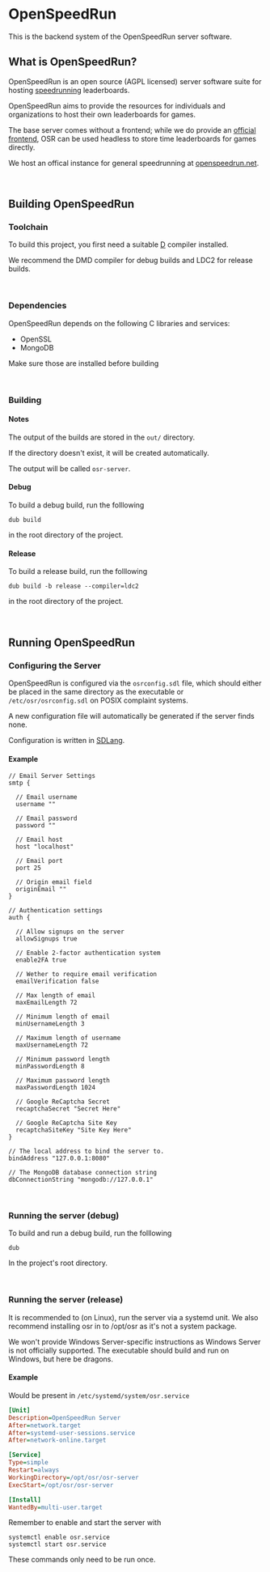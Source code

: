 # OpenSpeedRun
This is the backend system of the OpenSpeedRun server software.

## What is OpenSpeedRun?
OpenSpeedRun is an open source (AGPL licensed) server software suite for hosting [speedrunning](https://en.wikipedia.org/wiki/Speedrun) leaderboards.

OpenSpeedRun aims to provide the resources for individuals and organizations to host their own leaderboards for games. 

The base server comes without a frontend; while we do provide an [official frontend](https://github.com/openspeedrun/osr-frontend), OSR can be used headless to store time leaderboards for games directly.

We host an offical instance for general speedrunning at [openspeedrun.net](http://openspeedrun.net/games).

&nbsp;
## Building OpenSpeedRun

### Toolchain
To build this project, you first need a suitable [D](https://dlang.org/) compiler installed.

We recommend the DMD compiler for debug builds and LDC2 for release builds.

&nbsp;
### Dependencies
OpenSpeedRun depends on the following C libraries and services:
 * OpenSSL
 * MongoDB

Make sure those are installed before building

&nbsp;
### Building
#### Notes

The output of the builds are stored in the `out/` directory.

If the directory doesn't exist, it will be created automatically.

The output will be called `osr-server`.

#### Debug
To build a debug build, run the folllowing
```
dub build
```
in the root directory of the project.

#### Release
To build a release build, run the folllowing
```
dub build -b release --compiler=ldc2
```
in the root directory of the project.

&nbsp;
## Running OpenSpeedRun

### Configuring the Server
OpenSpeedRun is configured via the `osrconfig.sdl` file, which should either be placed in the same directory as the executable or `/etc/osr/osrconfig.sdl` on POSIX complaint systems.

A new configuration file will automatically be generated if the server finds none.

Configuration is written in [SDLang](https://sdlang.org/).

#### Example
```sdlang
// Email Server Settings
smtp {

  // Email username
  username ""
  
  // Email password
  password ""

  // Email host
  host "localhost"

  // Email port
  port 25

  // Origin email field
  originEmail ""
}

// Authentication settings
auth {
  
  // Allow signups on the server
  allowSignups true
  
  // Enable 2-factor authentication system
  enable2FA true
  
  // Wether to require email verification
  emailVerification false
  
  // Max length of email
  maxEmailLength 72
  
  // Minimum length of email
  minUsernameLength 3
  
  // Maximum length of username
  maxUsernameLength 72
  
  // Minimum password length
  minPasswordLength 8
  
  // Maximum password length
  maxPasswordLength 1024
  
  // Google ReCaptcha Secret
  recaptchaSecret "Secret Here"
  
  // Google ReCaptcha Site Key
  recaptchaSiteKey "Site Key Here"
}

// The local address to bind the server to.
bindAddress "127.0.0.1:8080"

// The MongoDB database connection string
dbConnectionString "mongodb://127.0.0.1"
```

&nbsp;
### Running the server (debug)
To build and run a debug build, run the folllowing
```
dub
```
In the project's root directory.

&nbsp;
### Running the server (release)
It is recommended to (on Linux), run the server via a systemd unit.
We also recommend installing osr in to /opt/osr as it's not a system package.

We won't provide Windows Server-specific instructions as Windows Server is not officially supported. The executable should build and run on Windows, but here be dragons.

#### Example
Would be present in `/etc/systemd/system/osr.service`
```ini
[Unit]
Description=OpenSpeedRun Server
After=network.target
After=systemd-user-sessions.service
After=network-online.target

[Service]
Type=simple
Restart=always
WorkingDirectory=/opt/osr/osr-server
ExecStart=/opt/osr/osr-server

[Install]
WantedBy=multi-user.target
```

Remember to enable and start the server with
```
systemctl enable osr.service
systemctl start osr.service
```
These commands only need to be run once.